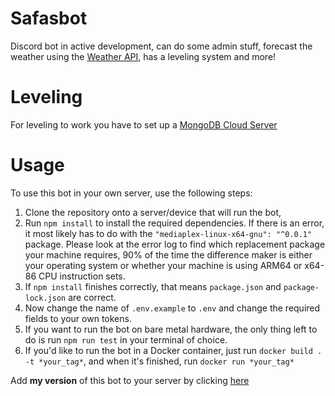 # Safasbot
Discord bot in active development, can do some admin stuff, forecast the weather using the [Weather API](https://www.weatherapi.com/), has a leveling system and more!

# Leveling
For leveling to work you have to set up a [MongoDB Cloud Server](https://cloud.mongodb.com)

# Usage
To use this bot in your own server, use the following steps:
1. Clone the repository onto a server/device that will run the bot,
2. Run `npm install` to install the required dependencies. If there is an error, it most likely has to do with the `"mediaplex-linux-x64-gnu": "^0.0.1"` package. Please look at the error log to find which replacement package your machine requires, 90% of the time the difference maker is either your operating system or whether your machine is using ARM64 or x64-86 CPU instruction sets.
3. If `npm install` finishes correctly, that means `package.json` and `package-lock.json` are correct.
4. Now change the name of `.env.example` to `.env` and change the required fields to your own tokens.
5. If you want to run the bot on bare metal hardware, the only thing left to do is run `npm run test` in your terminal of choice.
6. If you'd like to run the bot in a Docker container, just run `docker build . -t *your_tag*`, and when it's finished, run `docker run *your_tag*`

Add **my version** of this bot to your server by clicking [here](https://discord.com/api/oauth2/authorize?client_id=1012693236541829147&permissions=8&scope=bot%20applications.commands)
